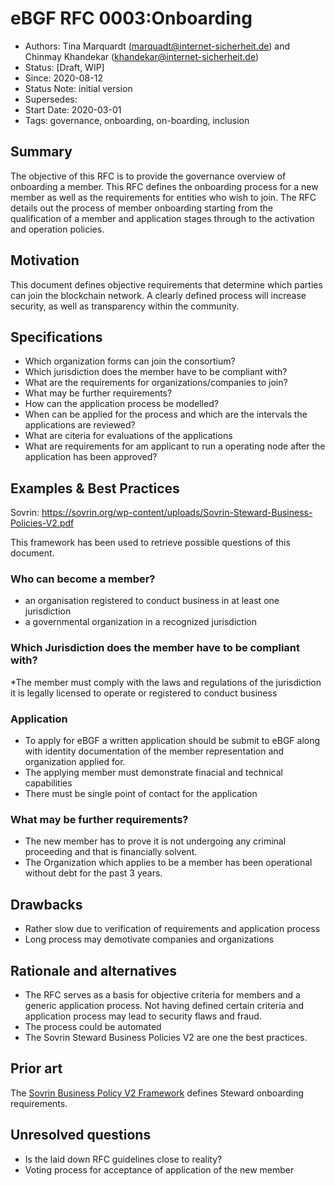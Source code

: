 # eBGF RFC 0003:Onboarding
- Authors: Tina Marquardt (marquadt@internet-sicherheit.de) and Chinmay Khandekar (khandekar@internet-sicherheit.de) 
- Status: [Draft, WIP]
- Since: 2020-08-12 
- Status Note: initial version 
- Supersedes:
- Start Date: 2020-03-01
- Tags: governance, onboarding, on-boarding, inclusion

## Summary

The objective of this RFC is to provide the governance overview of onboarding a member. 
This RFC defines the onboarding process for a new member as well as the requirements for entities who wish to join.
The RFC details out the process of member onboarding starting from the qualification of a member and application stages through to the activation and operation policies.

## Motivation

This document defines objective requirements that determine which parties can join the blockchain network.
A clearly defined process will increase security, as well as transparency within the community.

## Specifications

* Which organization forms can join the consortium?
* Which jurisdiction does the member have to be compliant with?
* What are the requirements for organizations/companies to join?
* What may be further requirements?
* How can the application process be modelled?
* When can be applied for the process and which are the intervals the applications are reviewed?
* What are citeria for evaluations of the applications
* What are requirements for am applicant to run a operating node after the application has been approved?

## Examples & Best Practices
Sovrin:
https://sovrin.org/wp-content/uploads/Sovrin-Steward-Business-Policies-V2.pdf

This framework has been used to retrieve possible questions of this document.

### Who can become a member?
* an organisation registered to conduct business in at least one jurisdiction
* a governmental organization in a recognized jurisdiction

### Which Jurisdiction does the member have to be compliant with?
*The member must comply with the laws and regulations of the jurisdiction it is legally licensed to operate or registered to conduct business

### Application
* To apply for eBGF a written application should be submit to eBGF along with identity documentation of the member representation and organization applied for.
* The applying member must demonstrate finacial and technical capabilities
* There must be single point of contact for the application

### What may be further requirements?
* The new member has to prove it is not undergoing any criminal proceeding and that is financially solvent.
* The Organization which applies to be a member has been operational without debt for the past 3 years.

## Drawbacks 

* Rather slow due to verification of requirements and application process
* Long process may demotivate companies and organizations

## Rationale and alternatives

- The RFC serves as a basis for objective criteria for members and a generic application process. Not having defined certain criteria and application process may lead to security flaws and fraud.
- The process could be automated
- The Sovrin Steward Business Policies V2 are one the best practices.

## Prior art

The [Sovrin Business Policy V2 Framework](https://sovrin.org/wp-content/uploads/Sovrin-Steward-Business-Policies-V2.pdf) defines Steward onboarding requirements.

## Unresolved questions

* Is the laid down RFC guidelines close to reality?
* Voting process for acceptance of application of the new member
